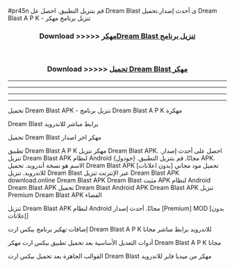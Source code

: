 #pr45n قم بتنزيل التطبيق. احصل عل Dream Blast  ى أحدث إصدار.تحميل Dream Blast  A P K - تنزيل برنامج مهكر



<div align="center">
<h3>Download >>>>> <a href="https://ar-sites.web.app/?ar= Dream Blast ">مهكرDream Blast  تنزيل برنامج</a></h3><br>

<h3>Download >>>>> <a href="https://ar-sites.web.app/?ar= Dream Blast ">تحميل Dream Blast  مهكر</a></h3>
</div>


----------------------------------------------------------

----------------------------------------------------------

----------------------------------------------------------

----------------------------------------------------------


تحميل Dream Blast  APK - تنزيل برنامج Dream Blast  A P K مهكرة

Dream Blast  برابط مباشر للاندرويد

تحميل Dream Blast  مهكر اخر اصدار

تطبيق Dream Blast  A P K مهكر
تنزيل Dream Blast  APK. احصل على أحدث إصدار.
تنزيل Dream Blast  APK لنظام Android مجانًا.
قم بتنزيل التطبيق. {جودول} APK. الاسم هو نسخة أندرويد.
تحميل Dream Blast  APK [بدون اعلانات]
تحميل مود مجاني للاندرويد.
تنزيل Dream Blast  عبر الإنترنت
تنزيل Dream Blast  APK
download.online Dream Blast  APK
Dream Blast  مثبت APK لنظام Android
Dream Blast  APK
تحميل Dream Blast  Android APK
Dream Blast  APK تنزيل Premium
Dream Blast  APK الفضاء

تنزيل Dream Blast  APK لنظام Android مجانًا. أحدث إصدار [Premium] MOD [بدون إعلانات]

إضافات تهكير برنامج بيكس ارت Dream Blast  A P K للاندرويد برابط مباشر مجانا

أدوات التعديل الأساسية بعد تحميل تطبيق بيكس ارت مهكر Dream Blast  A P K مجانا

القوالب الجاهزة بعد تحميل بيكس ارت Dream Blast  مهكر من ميديا فاير للاندرويد



